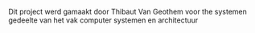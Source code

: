 Dit project werd gamaakt door Thibaut Van Geothem voor the systemen gedeelte van het vak computer systemen en architectuur
